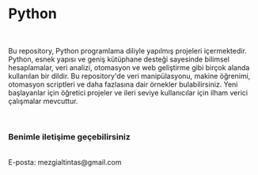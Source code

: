 # Python
<br>
<p>
Bu repository, Python programlama diliyle yapılmış projeleri içermektedir. Python, esnek yapısı ve geniş kütüphane desteği sayesinde bilimsel hesaplamalar, veri analizi, otomasyon ve web geliştirme gibi birçok alanda kullanılan bir dildir. Bu repository'de veri manipülasyonu, makine öğrenimi, otomasyon scriptleri ve daha fazlasına dair örnekler bulabilirsiniz. Yeni başlayanlar için öğretici projeler ve ileri seviye kullanıcılar için ilham verici çalışmalar mevcuttur.
</p> <br>

### Benimle iletişime geçebilirsiniz
<br>
E-posta: mezgialtintas@gmail.com
